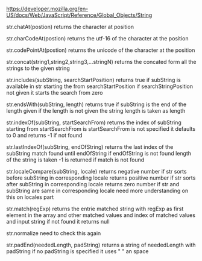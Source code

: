 https://developer.mozilla.org/en-US/docs/Web/JavaScript/Reference/Global_Objects/String

str.chatAt(postion)
returns the character at position

str.charCodeAt(postion)
returns the utf-16 of the character at the position

str.codePointAt(postion)
returns the unicode of the character at the position

str.concat(string1,string2,string3,...stringN)
returns the concated form  all the strings to the given string 

str.includes(subString, searchStartPosition)
returns true if subString is available in str starting the from searchStartPosition 
if searchStringPosition not given it starts the search from zero

str.endsWith(subString, length)
returns true if subString is the end of the length given
if the length is not given the string length is taken as length 

str.indexOf(subString, startSearchFrom)
returns the index of subString starting from startSearchFrom 
is startSearchFrom is not specified it defaults to 0
and returns -1 if not found

str.lastIndexOf(subString, endOfString)
returns the last index of the subString match found until endOfString
if endOfString is not found length of the string is taken 
-1 is returned if match is not found

str.localeCompare(subString, locale)
returns negative number if str sorts before subString in corresponding locale
returns positive number if str sorts after subString in corresponding locale
returns zero number if str and subString are same in corresponding locale
need more understanding on this on locales part

str.match(regExp)
returns the entrie matched string with regExp as first element in the array and other matched values and index of matched values and input string
if not found it returns null

str.normalize 
need to check this again 

str.padEnd(neededLength, padString)
returns a string of neededLength with padString 
if no padString is specified it uses " " an space

